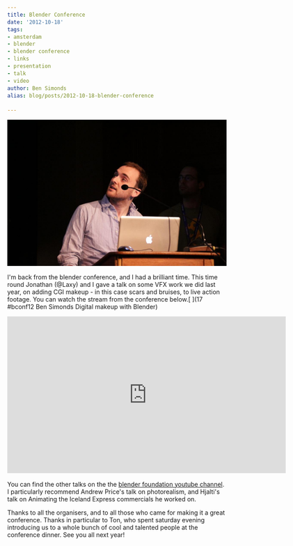```yaml
---
title: Blender Conference
date: '2012-10-18'
tags:
- amsterdam
- blender
- blender conference
- links
- presentation
- talk
- video
author: Ben Simonds
alias: blog/posts/2012-10-18-blender-conference

---
```


![image ><](/images/old/img_0952.jpg)

I'm back from the blender conference, and I had a brilliant time. This time round Jonathan (@Laxy) and I gave a talk on some VFX work we did last year, on adding CGI makeup - in this case scars and bruises, to live action footage. You can watch the stream from the conference below.[ ](17 #bconf12 Ben Simonds Digital makeup with Blender)



<iframe width="640" height="360" src="https://www.youtube.com/embed/ML01jX23SEI" title="YouTube video player" frameborder="0" allow="accelerometer; autoplay; clipboard-write; encrypted-media; gyroscope; picture-in-picture" allowfullscreen></iframe>

 

You can find the other talks on the the [blender foundation youtube channel](http://www.youtube.com/user/BlenderFoundation). I particularly recommend Andrew Price's talk on photorealism, and Hjalti's talk on Animating the Iceland Express commercials he worked on.

Thanks to all the organisers, and to all those who came for making it a great conference. Thanks in particular to Ton, who spent saturday evening introducing us to a whole bunch of cool and talented people at the conference dinner. See you all next year!


